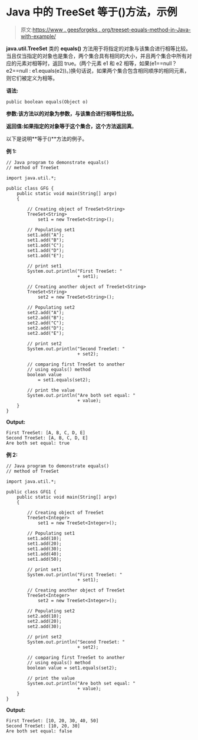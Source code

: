 # Java 中的 TreeSet 等于()方法，示例

> 原文:[https://www . geesforgeks . org/treeset-equals-method-in-Java-with-example/](https://www.geeksforgeeks.org/treeset-equals-method-in-java-with-example/)

**java.util.TreeSet** 类的 **equals()** 方法用于将指定的对象与该集合进行相等比较。当且仅当指定的对象也是集合，两个集合具有相同的大小，并且两个集合中所有对应的元素对相等时，返回 true。(两个元素 e1 和 e2 相等，如果(e1==null？e2==null : e1.equals(e2))。)换句话说，如果两个集合包含相同顺序的相同元素，则它们被定义为相等。

**语法:**

```
public boolean equals(Object o)
```

**参数:**该方法以的**对象为参数，与该集合进行相等性比较。**

**返回值:**如果指定的对象等于这个集合，这个方法返回**真**。

以下是说明**等于()**方法的例子。

**例 1:**

```
// Java program to demonstrate equals()
// method of TreeSet

import java.util.*;

public class GFG {
    public static void main(String[] argv)
    {

        // Creating object of TreeSet<String>
        TreeSet<String>
            set1 = new TreeSet<String>();

        // Populating set1
        set1.add("A");
        set1.add("B");
        set1.add("C");
        set1.add("D");
        set1.add("E");

        // print set1
        System.out.println("First TreeSet: "
                           + set1);

        // Creating another object of TreeSet<String>
        TreeSet<String>
            set2 = new TreeSet<String>();

        // Populating set2
        set2.add("A");
        set2.add("B");
        set2.add("C");
        set2.add("D");
        set2.add("E");

        // print set2
        System.out.println("Second TreeSet: "
                           + set2);

        // comparing first TreeSet to another
        // using equals() method
        boolean value
            = set1.equals(set2);

        // print the value
        System.out.println("Are both set equal: "
                           + value);
    }
}
```

**Output:**

```
First TreeSet: [A, B, C, D, E]
Second TreeSet: [A, B, C, D, E]
Are both set equal: true

```

**例 2:**

```
// Java program to demonstrate equals()
// method of TreeSet

import java.util.*;

public class GFG1 {
    public static void main(String[] argv)
    {

        // Creating object of TreeSet
        TreeSet<Integer>
            set1 = new TreeSet<Integer>();

        // Populating set1
        set1.add(10);
        set1.add(20);
        set1.add(30);
        set1.add(40);
        set1.add(50);

        // print set1
        System.out.println("First TreeSet: "
                           + set1);

        // Creating another object of TreeSet
        TreeSet<Integer>
            set2 = new TreeSet<Integer>();

        // Populating set2
        set2.add(10);
        set2.add(20);
        set2.add(30);

        // print set2
        System.out.println("Second TreeSet: "
                           + set2);

        // comparing first TreeSet to another
        // using equals() method
        boolean value = set1.equals(set2);

        // print the value
        System.out.println("Are both set equal: "
                           + value);
    }
}
```

**Output:**

```
First TreeSet: [10, 20, 30, 40, 50]
Second TreeSet: [10, 20, 30]
Are both set equal: false

```